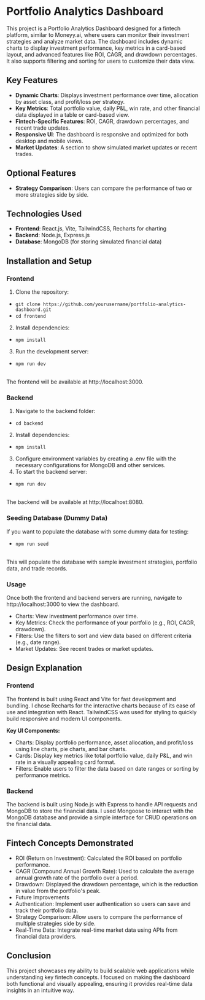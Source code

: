 # Portfolio Analytics Dashboard
This project is a Portfolio Analytics Dashboard designed for a fintech platform, similar to Moneyy.ai, where users can monitor their investment strategies and analyze market data. The dashboard includes dynamic charts to display investment performance, key metrics in a card-based layout, and advanced features like ROI, CAGR, and drawdown percentages. It also supports filtering and sorting for users to customize their data view.

## Key Features
* **Dynamic Charts**: Displays investment performance over time, allocation by asset class, and profit/loss per strategy.
* **Key Metrics**: Total portfolio value, daily P&L, win rate, and other financial data displayed in a table or card-based view.
* **Fintech-Specific Features**: ROI, CAGR, drawdown percentages, and recent trade updates.
* **Responsive UI**: The dashboard is responsive and optimized for both desktop and mobile views.
* **Market Updates**: A section to show simulated market updates or recent trades.

## Optional Features
* **Strategy Comparison**: Users can compare the performance of two or more strategies side by side.

## Technologies Used
* **Frontend**: React.js, Vite, TailwindCSS, Recharts for charting
* **Backend**: Node.js, Express.js
* **Database**: MongoDB (for storing simulated financial data)

## Installation and Setup
### Frontend
1. Clone the repository:<br/>
  * `git clone https://github.com/yourusername/portfolio-analytics-dashboard.git`
  * `cd frontend`
2. Install dependencies:
  * `npm install`
3. Run the development server:
  * `npm run dev`
<br/>
The frontend will be available at http://localhost:3000.

### Backend
1. Navigate to the backend folder:
 * `cd backend`
2. Install dependencies:
 * `npm install`
3. Configure environment variables by creating a .env file with the necessary configurations for MongoDB and other services.
4. To start the backend server:
  * `npm run dev`
<br/>
The backend will be available at http://localhost:8080.

### Seeding Database (Dummy Data)
If you want to populate the database with some dummy data for testing:
<br/>
* `npm run seed`
<br/>
This will populate the database with sample investment strategies, portfolio data, and trade records.

### Usage
Once both the frontend and backend servers are running, navigate to http://localhost:3000 to view the dashboard.

* Charts: View investment performance over time.
* Key Metrics: Check the performance of your portfolio (e.g., ROI, CAGR, drawdown).
* Filters: Use the filters to sort and view data based on different criteria (e.g., date range).
* Market Updates: See recent trades or market updates.

## Design Explanation
### Frontend
The frontend is built using React and Vite for fast development and bundling. I chose Recharts for the interactive charts because of its ease of use and integration with React. TailwindCSS was used for styling to quickly build responsive and modern UI components.

**Key UI Components:**
* Charts: Display portfolio performance, asset allocation, and profit/loss using line charts, pie charts, and bar charts.
* Cards: Display key metrics like total portfolio value, daily P&L, and win rate in a visually appealing card format.
* Filters: Enable users to filter the data based on date ranges or sorting by performance metrics.
### Backend
The backend is built using Node.js with Express to handle API requests and MongoDB to store the financial data. I used Mongoose to interact with the MongoDB database and provide a simple interface for CRUD operations on the financial data.

## Fintech Concepts Demonstrated
* ROI (Return on Investment): Calculated the ROI based on portfolio performance.
* CAGR (Compound Annual Growth Rate): Used to calculate the average annual growth rate of the portfolio over a period.
* Drawdown: Displayed the drawdown percentage, which is the reduction in value from the portfolio's peak.
* Future Improvements
* Authentication: Implement user authentication so users can save and track their portfolio data.
* Strategy Comparison: Allow users to compare the performance of multiple strategies side by side.
* Real-Time Data: Integrate real-time market data using APIs from financial data providers.

## Conclusion
This project showcases my ability to build scalable web applications while understanding key fintech concepts. I focused on making the dashboard both functional and visually appealing, ensuring it provides real-time data insights in an intuitive way.
